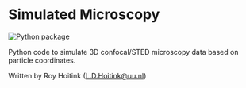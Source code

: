 # Simulated Microscopy
[![Python package](https://github.com/rhoitink/simulatedmicroscopy/actions/workflows/pythonpackage.yml/badge.svg?branch=main)](https://github.com/rhoitink/simulatedmicroscopy/actions/workflows/pythonpackage.yml)

Python code to simulate 3D confocal/STED microscopy data based on particle coordinates.

Written by Roy Hoitink (L.D.Hoitink@uu.nl)